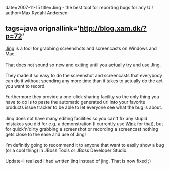 date=2007-11-15
title=Jing - the best tool for reporting bugs for any UI!
author=Max Rydahl Andersen

tags=java 
orignallink='http://blog.xam.dk/?p=72'
---
<div>
<a href="http://www.jingproject.com">Jing</a> is a tool for grabbing screenshots and screencasts on Windows and Mac. 
<br><br>
That does not sound so new and exiting until you actually try and use Jing. 
<br><br>
They made it so easy to do the screenshot and screencasts that everybody can do it without spending any more time than it takes to actually do the act you want to record.
<br><br>
Furthermore they provide a one-click sharing facility so the only thing you have to do is to paste the automatic generated url into your favorite products issue tracker to be able to let everyone see what the bug is about.
<br><br>
Jinq does not have many editing facilities so you can't fix any stupid mistakes you did for e.g. a demonstration (I currently use <a href="http://www.debugmode.com/wink/">Wink</a> for that), but for quick'n'dirty grabbing a screenshot or recording a screencast nothing gets close to the ease and use of Jing!
<br><br>
I'm definitly going to recommend it to anyone that want to easily show a bug (or a cool thing) in JBoss Tools or JBoss Developer Studio.
<br><br>
Update=I realized I had written jinq instead of jing. That is now fixed ;)
<br><br><br><br>
</div>
